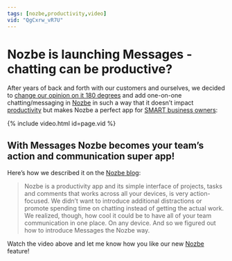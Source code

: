 ```yaml
---
tags: [nozbe,productivity,video]
vid: "QgCxrw_vR7U"
---
```


# Nozbe is launching Messages - chatting can be productive?

After years of back and forth with our customers and ourselves, we decided to [change our opinion on it 180 degrees](/180/) and add one-on-one chatting/messaging in [Nozbe][n] in such a way that it doesn’t impact [productivity](/productivity) but makes Nozbe a perfect app for [SMART business owners](/smart):

{% include video.html id=page.vid %}

<!--More-->

## With Messages Nozbe becomes your team’s action and communication super app!

Here’s how we described it on the [Nozbe blog][l]:

> Nozbe is a productivity app and its simple interface of projects, tasks and comments that works across all your devices, is very action-focused. We didn’t want to introduce additional distractions or promote spending time on chatting instead of getting the actual work. We realized, though, how cool it could be to have all of your team communication in one place. On any device. And so we figured out how to introduce Messages the Nozbe way.

Watch the video above and let me know how you like our new [Nozbe][n] feature!

[l]: https://nozbe.com/blog/messages-in-nozbe-all-your-teams-communication-in-one-app/

[n]: https://michael.gratis/nozbe
[np]: https://michael.gratis/nozbepersonal
